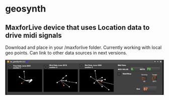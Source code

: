# geosynth

## MaxforLive device that uses Location data to drive midi signals

Download and place in your /maxforlive folder. Currently working with local geo points. Can link to other data sources in next versions.

![screenshot](./screenshot.jpeg)
